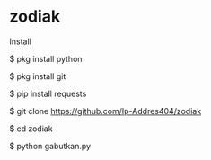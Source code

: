 # zodiak
Install 

$ pkg install python 

$ pkg install git 

$ pip install requests 

$ git clone https://github.com/Ip-Addres404/zodiak 

$ cd zodiak 

$ python gabutkan.py
